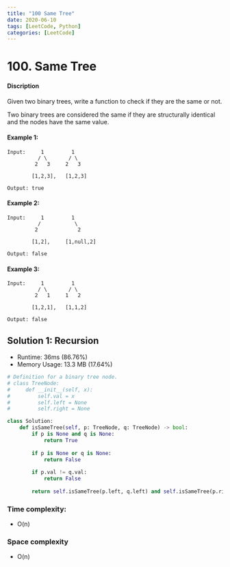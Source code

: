 ```yaml
---
title: "100 Same Tree"
date: 2020-06-10
tags: [LeetCode, Python]
categories: [LeetCode]
---
```


# 100. Same Tree 

#### Discription

Given two binary trees, write a function to check if they are the same or not.

Two binary trees are considered the same if they are structurally identical and the nodes have the same value.

#### Example 1:

```
Input:     1         1
          / \       / \
         2   3     2   3

        [1,2,3],   [1,2,3]

Output: true
```

#### Example 2:

```
Input:     1         1
          /           \
         2             2

        [1,2],     [1,null,2]

Output: false
```

#### Example 3:

```
Input:     1         1
          / \       / \
         2   1     1   2

        [1,2,1],   [1,1,2]

Output: false
```

## Solution 1: Recursion

- Runtime: 36ms (86.76%)
- Memory Usage: 13.3 MB (17.64%)

```python
# Definition for a binary tree node.
# class TreeNode:
#     def __init__(self, x):
#         self.val = x
#         self.left = None
#         self.right = None

class Solution:
    def isSameTree(self, p: TreeNode, q: TreeNode) -> bool:
        if p is None and q is None:
            return True
    
        if p is None or q is None:
            return False
    
        if p.val != q.val:
            return False
    
        return self.isSameTree(p.left, q.left) and self.isSameTree(p.right, q.right)
```

### Time complexity: 

- O(n)

### Space complexity

- O(n)
